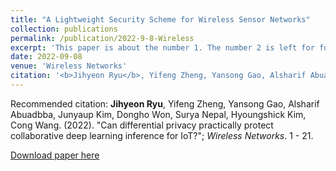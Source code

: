 ```yaml
---
title: "A Lightweight Security Scheme for Wireless Sensor Networks"
collection: publications
permalink: /publication/2022-9-8-Wireless
excerpt: 'This paper is about the number 1. The number 2 is left for future work.'
date: 2022-09-08
venue: 'Wireless Networks'
citation: '<b>Jihyeon Ryu</b>, Yifeng Zheng, Yansong Gao, Alsharif Abuadbba, Junyaup Kim, Dongho Won, Surya Nepal, Hyoungshick Kim, Cong Wang. (2022). "Can differential privacy practically protect collaborative deep learning inference for IoT?"; <i>Wireless Networks</i>. 1 - 21.'
---
```


Recommended citation: **Jihyeon Ryu**, Yifeng Zheng, Yansong Gao, Alsharif Abuadbba, Junyaup Kim, Dongho Won, Surya Nepal, Hyoungshick Kim, Cong Wang. (2022). "Can differential privacy practically protect collaborative deep learning inference for IoT?"; *Wireless Networks*. 1 - 21.

[Download paper here](http://janicejihyeon.github.io/files/2022_wirelessnetworks.pdf)
